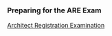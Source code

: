 ### Preparing for the ARE Exam



[Architect Registration Examination](https://en.wikipedia.org/wiki/Architect_Registration_Examination)

